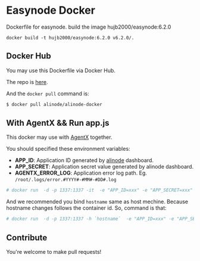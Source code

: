 # Easynode Docker

Dockerfile for easynode. build the image hujb2000/easynode:6.2.0

```
docker build -t hujb2000/easynode:6.2.0 v6.2.0/.
```





## Docker Hub

You may use this Dockerfile via Docker Hub.

The repo is [here](https://hub.docker.com/r/alinode/alinode-docker/).

And the `docker pull` command is:

```sh
$ docker pull alinode/alinode-docker
```

## With AgentX && Run app.js

This docker may use with [AgentX](https://github.com/aliyun-node/agentx) together.

You should specified these environment variables:

- **APP_ID**: Application ID generated by [alinode](http://alinode.aliyun.com/) dashboard.
- **APP_SECRET**: Application secret value generated by alinode dashboard.
- **AGENTX_ERROR_LOG**: Application error log path. Eg. `/root/.logs/error.#YYYY#-#MM#-#DD#.log`

```sh
# docker run  -d -p 1337:1337 -it  -e "APP_ID=xxx" -e "APP_SECRET=xxx" -v /root/src/:/web/ docker.io/alinode/alinode-docker node /web/app.js
```

And we recommended you bind `hostname` same as host mechine. Because hostname changes follows the container id. So, command is that:
```sh
# docker run  -d -p 1337:1337 -h `hostname`  -e "APP_ID=xxx" -e "APP_SECRET=xxx" -v /root/src/:/web/ docker.io/alinode/alinode-docker node /web/app.js
```

## Contribute

You're welcome to make pull requests!
